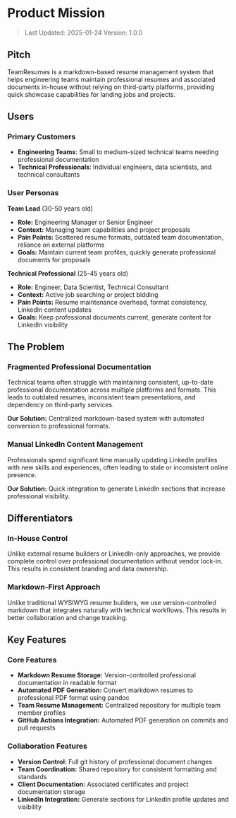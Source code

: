 # Product Mission

> Last Updated: 2025-01-24
> Version: 1.0.0

## Pitch

TeamResumes is a markdown-based resume management system that helps engineering teams maintain professional resumes and associated documents in-house without relying on third-party platforms, providing quick showcase capabilities for landing jobs and projects.

## Users

### Primary Customers

- **Engineering Teams**: Small to medium-sized technical teams needing professional documentation
- **Technical Professionals**: Individual engineers, data scientists, and technical consultants

### User Personas

**Team Lead** (30-50 years old)
- **Role:** Engineering Manager or Senior Engineer
- **Context:** Managing team capabilities and project proposals
- **Pain Points:** Scattered resume formats, outdated team documentation, reliance on external platforms
- **Goals:** Maintain current team profiles, quickly generate professional documents for proposals

**Technical Professional** (25-45 years old)  
- **Role:** Engineer, Data Scientist, Technical Consultant
- **Context:** Active job searching or project bidding
- **Pain Points:** Resume maintenance overhead, format consistency, LinkedIn content updates
- **Goals:** Keep professional documents current, generate content for LinkedIn visibility

## The Problem

### Fragmented Professional Documentation

Technical teams often struggle with maintaining consistent, up-to-date professional documentation across multiple platforms and formats. This leads to outdated resumes, inconsistent team presentations, and dependency on third-party services.

**Our Solution:** Centralized markdown-based system with automated conversion to professional formats.

### Manual LinkedIn Content Management

Professionals spend significant time manually updating LinkedIn profiles with new skills and experiences, often leading to stale or inconsistent online presence.

**Our Solution:** Quick integration to generate LinkedIn sections that increase professional visibility.

## Differentiators

### In-House Control

Unlike external resume builders or LinkedIn-only approaches, we provide complete control over professional documentation without vendor lock-in. This results in consistent branding and data ownership.

### Markdown-First Approach

Unlike traditional WYSIWYG resume builders, we use version-controlled markdown that integrates naturally with technical workflows. This results in better collaboration and change tracking.

## Key Features

### Core Features

- **Markdown Resume Storage:** Version-controlled professional documentation in readable format
- **Automated PDF Generation:** Convert markdown resumes to professional PDF format using pandoc
- **Team Resume Management:** Centralized repository for multiple team member profiles
- **GitHub Actions Integration:** Automated PDF generation on commits and pull requests

### Collaboration Features

- **Version Control:** Full git history of professional document changes
- **Team Coordination:** Shared repository for consistent formatting and standards
- **Client Documentation:** Associated certificates and project documentation storage
- **LinkedIn Integration:** Generate sections for LinkedIn profile updates and visibility